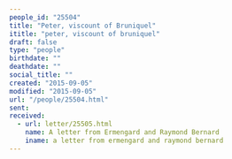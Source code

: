 ```yaml
---
people_id: "25504"
title: "Peter, viscount of Bruniquel"
ititle: "peter, viscount of bruniquel"
draft: false
type: "people"
birthdate: ""
deathdate: ""
social_title: ""
created: "2015-09-05"
modified: "2015-09-05"
url: "/people/25504.html"
sent:
received:
  - url: letter/25505.html
    name: A letter from Ermengard and Raymond Bernard
    iname: a letter from ermengard and raymond bernard
---
```

